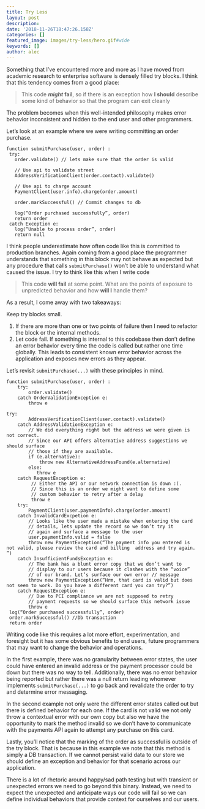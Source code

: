 ```yaml
---
title: Try Less
layout: post
description: 
date: '2018-11-26T18:47:26.158Z'
categories: []
featured_image: images/try-less/hero.gif#wide
keywords: []
author: alec
---
```


Something that I’ve encountered more and more as I have moved from academic research to enterprise software is densely filled try blocks. I think that this tendency comes from a good place:

> This code **_might_ fail**, so if there is an exception how **I should** describe some kind of behavior so that the program can exit cleanly

The problem becomes when this well-intended philosophy makes error behavior inconsistent and hidden to the end user and other programmers.

Let’s look at an example where we were writing committing an order purchase.
```
function submitPurchase(user, order) :  
 try:   
   order.validate() // lets make sure that the order is valid

   // Use api to validate street  
   AddressVerificationClient(order.contact).validate()  
   
   // Use api to charge account  
   PaymentClient(user.info).charge(order.amount)  
   
   order.markSuccessful() // Commit changes to db

   log(“Order purchased successfully”, order)  
   return order  
 catch Exception e:  
   log(“Unable to process order”, order)  
   return null
```
I think people underestimate how often code like this is committed to production branches. Again coming from a good place the programmer understands that something in this block may not behave as expected but any procedure that calls `submitPurchase()` won’t be able to understand what caused the issue. I try to think like this when I write code

> This code **will fail** at some point. What are the points of exposure to unpredicted behavior and how **will I** handle them?

As a result, I come away with two takeaways:

Keep try blocks small.

1.  If there are more than one or two points of failure then I need to refactor the block or the internal methods.
2.  Let code fail. If something is internal to this codebase then don’t define an error behavior every time the code is called but rather one time globally. This leads to consistent known error behavior across the application and exposes new errors as they appear.

Let’s revisit `submitPurchase(...)` with these principles in mind.
```
function submitPurchase(user, order) :  
    try:  
        order.validate()  
    catch OrderValidationException e:  
        throw e

try:   
        AddressVerificationClient(user.contact).validate()  
    catch AddressValidationException e:  
        // We did everything right but the address we were given is   not correct.  
        // Since our API offers alternative address suggestions we should surface  
        // those if they are available.   
        if (e.alternative):  
            throw new AlternativeAddressFound(e.alternative)  
        else:  
           throw e  
    catch RequestException e:  
         // Either the API or our network connection is down :(.  
         // Since this is an order we might want to define some   
         // custom behavior to retry after a delay  
         throw e  
    try:  
        PaymentClient(user.paymentInfo).charge(order.amount)  
    catch InvalidCardExcpetion e:  
        // Looks like the user made a mistake when entering the card              
        // details, lets update the record so we don’t try it   
        // again and surface a message to the user  
        user.paymentInfo.valid = false  
        throw new PaymentException(“The payment info you entered is not valid, please review the card and billing  address and try again. ”)  
    catch InsufficientFundsException e:  
        // The bank has a blunt error copy that we don’t want to   
        // display to our users because it clashes with the “voice”   
        // of our brand. Let’s surface our own error // message  
        throw new PaymentException(“Hrm, that card is valid but does not seem to work. Do you have a different card you can try?”)  
    catch RequestException e:  
        // Due to PCI compliance we are not supposed to retry   
        // payment requests so we should surface this network issue  
        throw e  
 log(“Order purchased successfully”, order)   
 order.markSuccessful() //Db transaction  
 return order
```
Writing code like this requires a lot more effort, experimentation, and foresight but it has some obvious benefits to end users, future programmers that may want to change the behavior and operations.

In the first example, there was no granularity between error states, the user could have entered an invalid address or the payment processor could be down but there was no way to tell. Additionally, there was no error behavior being reported but rather there was a null return leading whomever implements `submitPurchase(...)` to go back and revalidate the order to try and determine error messaging.

In the second example not only were the different error states called out but there is defined behavior for each one. If the card is not valid we not only throw a contextual error with our own copy but also we have the opportunity to mark the method invalid so we don’t have to communicate with the payments API again to attempt any purchase on this card.

Lastly, you’ll notice that the marking of the order as successful is outside of the try block. That is because in this example we note that this method is simply a DB transaction. If we cannot persist valid data to our store we should define an exception and behavior for that scenario across our application.

There is a lot of rhetoric around happy/sad path testing but with transient or unexpected errors we need to go beyond this binary. Instead, we need to expect the unexpected and anticipate ways our code will fail so we can define individual behaviors that provide context for ourselves and our users.